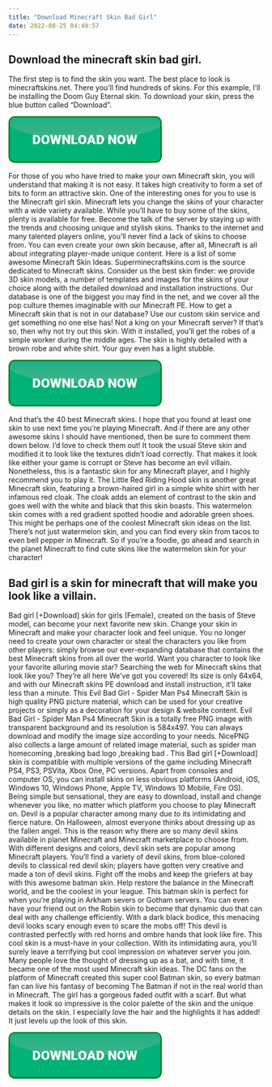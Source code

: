 ```yaml
---
title: "Download Minecraft Skin Bad Girl"
date: 2022-08-25 04:49:57
---
```


## Download the minecraft skin bad girl.

The first step is to find the skin you want. The best place to look is minecraftskins.net. There you’ll find hundreds of skins. For this example, I’ll be installing the Doom Guy Eternal skin. To download your skin, press the blue button called “Download”.

[![button](https://github.com/minecraftbay/minecraftbay.github.io/blob/main/dlbutton.png?raw=true)](https://minecraftsync.com/download-minecraft-skin)


For those of you who have tried to make your own Minecraft skin, you will understand that making it is not easy. It takes high creativity to form a set of bits to form an attractive skin. One of the interesting ones for you to use is the Minecraft girl skin.
Minecraft lets you change the skins of your character with a wide variety available. While you’ll have to buy some of the skins, plenty is available for free. Become the talk of the server by staying up with the trends and choosing unique and stylish skins. Thanks to the internet and many talented players online, you’ll never find a lack of skins to choose from. You can even create your own skin because, after all, Minecraft is all about integrating player-made unique content. Here is a list of some awesome Minecraft Skin Ideas.
Superminecraftskins.com is the source dedicated to Minecraft skins. Consider us the best skin finder: we provide 3D skin models, a number of templates and images for the skins of your choice along with the detailed download and installation instructions. Our database is one of the biggest you may find in the net, and we cover all the pop culture themes imaginable with our Minecraft PE. How to get a Minecraft skin that is not in our database? Use our custom skin service and get something no one else has!
Not a king on your Minecraft server? If that’s so, then why not try out this skin. With it installed, you’ll get the robes of a simple worker during the middle ages. The skin is highly detailed with a brown robe and white shirt. Your guy even has a light stubble.

[![button](https://github.com/minecraftbay/minecraftbay.github.io/blob/main/dlbutton.png?raw=true)](https://minecraftsync.com/download-minecraft-skin)


And that’s the 40 best Minecraft skins. I hope that you found at least one skin to use next time you’re playing Minecraft. And if there are any other awesome skins I should have mentioned, then be sure to comment them down below. I’d love to check them out!
It took the usual Steve skin and modified it to look like the textures didn’t load correctly. That makes it look like either your game is corrupt or Steve has become an evil villain. Nonetheless, this is a fantastic skin for any Minecraft player, and I highly recommend you to play it.
The Little Red Riding Hood skin is another great Minecraft skin, featuring a brown-haired girl in a simple white shirt with her infamous red cloak. The cloak adds an element of contrast to the skin and goes well with the white and black that this skin boasts.
This watermelon skin comes with a red gradient spotted hoodie and adorable green shoes. This might be perhaps one of the coolest Minecraft skin ideas on the list. There’s not just watermelon skin, and you can find every skin from tacos to even bell pepper in Minecraft. So if you’re a foodie, go ahead and search in the planet Minecraft to find cute skins like the watermelon skin for your character!

## Bad girl is a skin for minecraft that will make you look like a villain.

Bad girl [+Download] skin for girls (Female), created on the basis of Steve model, can become your next favorite new skin. Change your skin in Minecraft and make your character look and feel unique. You no longer need to create your own character or steal the characters you like from other players: simply browse our ever-expanding database that contains the best Minecraft skins from all over the world. Want you character to look like your favorite alluring movie star? Searching the web for Minecraft skins that look like you? They’re all here We’ve got you covered! Its size is only 64x64, and with our Minecraft skins PE download and install instruction, it’ll take less than a minute.
This Evil Bad Girl - Spider Man Ps4 Minecraft Skin is high quality PNG picture material, which can be used for your creative projects or simply as a decoration for your design & website content. Evil Bad Girl - Spider Man Ps4 Minecraft Skin is a totally free PNG image with transparent background and its resolution is 584x497. You can always download and modify the image size according to your needs. NicePNG also collects a large amount of related image material, such as spider man homecoming ,breaking bad logo ,breaking bad .
This Bad girl [+Download] skin is compatible with multiple versions of the game including Minecraft PS4, PS3, PSVita, Xbox One, PC versions. Apart from consoles and computer OS, you can install skins on less obvious platforms (Android, iOS, Windows 10, Windows Phone, Apple TV, Windows 10 Mobile, Fire OS). Being simple but sensational, they are easy to download, install and change whenever you like, no matter which platform you choose to play Minecraft on.
Devil is a popular character among many due to its intimidating and fierce nature. On Halloween, almost everyone thinks about dressing up as the fallen angel. This is the reason why there are so many devil skins available in planet Minecraft and Minecraft marketplace to choose from. With different designs and colors, devil skin sets are popular among Minecraft players. You’ll find a variety of devil skins, from blue-colored devils to classical red devil skin; players have gotten very creative and made a ton of devil skins.
Fight off the mobs and keep the griefers at bay with this awesome batman skin. Help restore the balance in the Minecraft world, and be the coolest in your league. This batman skin is perfect for when you’re playing in Arkham severs or Gotham servers. You can even have your friend out on the Robin skin to become that dynamic duo that can deal with any challenge efficiently.
With a dark black bodice, this menacing devil looks scary enough even to scare the mobs off! This devil is contrasted perfectly with red horns and ombre hands that look like fire. This cool skin is a must-have in your collection. With its intimidating aura, you’ll surely leave a terrifying but cool impression on whatever server you join.
Many people love the thought of dressing up as a bat, and with time, it became one of the most used Minecraft skin ideas. The DC fans on the platform of Minecraft created this super cool Batman skin, so every batman fan can live his fantasy of becoming The Batman if not in the real world than in Minecraft.
The girl has a gorgeous faded outfit with a scarf. But what makes it look so impressive is the color palette of the skin and the unique details on the skin. I especially love the hair and the highlights it has added! It just levels up the look of this skin.


[![button](https://github.com/minecraftbay/minecraftbay.github.io/blob/main/dlbutton.png?raw=true)](https://minecraftsync.com/download-minecraft-skin)